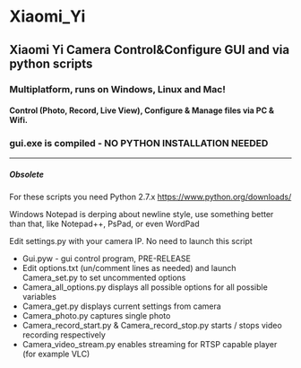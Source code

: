 # Xiaomi_Yi
## Xiaomi Yi Camera Control&Configure GUI and via python scripts

### Multiplatform, runs on Windows, Linux and Mac!

#### Control (Photo, Record, Live View), Configure & Manage files via PC & Wifi.

### gui.exe is compiled - NO PYTHON INSTALLATION NEEDED


-------
##### Obsolete

For these scripts you need Python 2.7.x https://www.python.org/downloads/ 

Windows Notepad is derping about newline style, use something better than that, like Notepad++, PsPad, or even WordPad

Edit settings.py with your camera IP. No need to launch this script

* Gui.pyw - gui control program, PRE-RELEASE
* Edit options.txt (un/comment lines as needed) and launch Camera_set.py to set uncommented options
* Camera_all_options.py displays all possible options for all possible variables
* Camera_get.py displays current settings from camera
* Camera_photo.py captures single photo
* Camera_record_start.py & Camera_record_stop.py starts / stops video recording respectively
* Camera_video_stream.py enables streaming for RTSP capable player (for example VLC)
